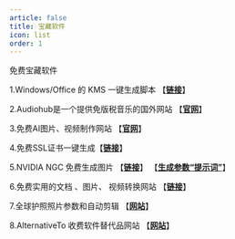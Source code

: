 ```yaml
---
article: false
title: 宝藏软件
icon: list
order: 1
---
```


免费宝藏软件

1.Windows/Office 的 KMS 一键生成脚本 【**[链接](https://kms.cx/)**】

2.Audiohub是一个提供免版税音乐的国外网站 【**[官网](https://audiohub.com/)**】

3.免费AI图片、视频制作网站 【**[官网](https://vispunk.com/image)**】

4.免费SSL证书一键生成【**[链接](http://acme.sh/)**】

5.NVIDIA NGC 免费生成图片 【**[链接](https://catalog.ngc.nvidia.com/orgs/nvidia/teams/ai-foundation/models/sdxl)**】 【**[生成参数“提示词”](https://www.avifp.com/397.html)**】

6.免费实用的文档 、图片、 视频转换网站 【**[链接](https://tinywow.com/)**】

7.全球护照照片参数和自动剪辑 【**[网站](https://cn.idphoto4you.com/)**】

8.AlternativeTo 收费软件替代品网站 【**[网站](https://alternativeto.net/)**】



